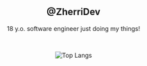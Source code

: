 <div align="center">
  <h2>@ZherriDev</h2>
  <p>18 y.o. software engineer just doing my things!</p>

  <br>

  ![Top Langs](https://github-readme-stats.vercel.app/api/top-langs/?username=ZherriDev&layout=compact)
</div>
